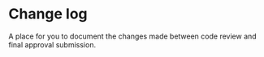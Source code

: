 # Change log

A place for you to document the changes made between code review and final approval submission.




